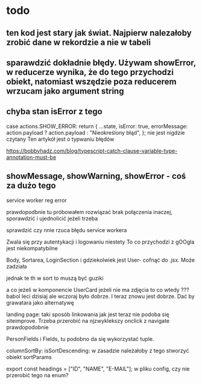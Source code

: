 # todo

## ten kod jest stary jak świat. Najpierw nalezałoby zrobić dane w rekordzie a nie w tabeli

## sparawdzić dokładnie błędy. Używam showError, w reducerze wynika, że do tego przychodzi obiekt, natomiast wszędzie poza reducerem wrzucam jako argument string

## chyba stan isError z tego

case actions.SHOW_ERROR:
return {
...state,
isError: true,
errorMessage: action.payload ? action.payload : "Nieokreślony błąd",
};
nie jest nigdzie czytany
Ten artykół jest o typwaniu błędów

https://bobbyhadz.com/blog/typescript-catch-clause-variable-type-annotation-must-be

## showMessage, showWarning, showError - coś za dużo tego

service worker reg error

prawdopodbnie tu próbowałem rozwiązać brak połączenia inaczej, sporawdzić i ujednolicić jeżeli trzeba

sprawdzić czy nnie rzuca błędu service workera

Zwala się przy autentykacji i logowaniu niestety To co przychodzi z gOOgla jest niekompatybilne

Body, Sortarea, LoginSection i gdziekolwiek jest User- cofnąć do .jsx. Może zadziała

jednak te th w sort to muszą być guziki

a co jeżeli w komponencie UserCard jeżeli nie ma zdjęcia to co wtedy ??? babol leci dzisiaj ale wczoraj było dobrze. I teraz znowu jest dobrze. Dać by grawatara jako alternatywę

landing page: taki sposób linkowania jak jest teraz nie podoba się siteimprove. Trzeba przerobić na njzwyklekszy onclick z navigate prawdopodobnie

PersonFields i Fields, tu podobno da się wykorzystać tuple.

columnSortBy:
isSortDescending:
w zasadzie należałoby z tego stworzyć obiekt sortParams

export const headings = ["ID", "NAME", "E-MAIL"]; w pliku config, czy nie przerobić tego na enum?
